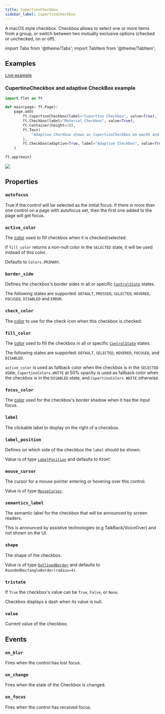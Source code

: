 ```yaml
---
title: CupertinoCheckbox
sidebar_label: CupertinoCheckbox
---
```


A macOS style checkbox. Checkbox allows to select one or more items from a group, or switch between two mutually exclusive options (checked or unchecked, on or off).

import Tabs from '@theme/Tabs';
import TabItem from '@theme/TabItem';

## Examples

[Live example](https://flet-controls-gallery.fly.dev/input/cupertinocheckbox)

### CupertinoCheckbox and adaptive CheckBox example

<Tabs groupId="language">
  <TabItem value="python" label="Python" default>

```python
import flet as ft

def main(page: ft.Page):
    page.add(
        ft.CupertinoCheckbox(label="Cupertino Checkbox", value=True),
        ft.Checkbox(label="Material Checkbox", value=True),
        ft.Container(height=20),
        ft.Text(
            "Adaptive Checkbox shows as CupertinoCheckbox on macOS and iOS and as Checkbox on other platforms:"
        ),
        ft.Checkbox(adaptive=True, label="Adaptive Checkbox", value=True),
    )

ft.app(main)
```
  </TabItem>
</Tabs>

<img src="/img/docs/controls/cupertinocheckbox/cupertinocheckbox.png" className="screenshot-70" />

## Properties

### `autofocus`

True if the control will be selected as the initial focus. If there is more than one control on a page with autofocus set, then the first one added to the page will get focus.

### `active_color`

The [color](/docs/reference/colors) used to fill checkbox when it is checked/selected.

If `fill_color` returns a non-null color in the `SELECTED` state, it will be used instead of this color.

Defaults to `Colors.PRIMARY`.

### `border_side`

Defines the checkbox's border sides in all or specific [`ControlState`](/docs/reference/types/controlstate) states.

The following states are supported: `DEFAULT`, `PRESSED`, `SELECTED`, `HOVERED`, `FOCUSED`, `DISABLED` and `ERROR`.

### `check_color`

The [color](/docs/reference/colors) to use for the check icon when this checkbox is checked.

### `fill_color`

The [color](/docs/reference/colors) used to fill the checkbox in all or specific [`ControlState`](/docs/reference/types/controlstate) states.

The following states are supported: `DEFAULT`, `SELECTED`, `HOVERED`, `FOCUSED`, and `DISABLED`.

`active_color` is used as fallback color when the checkbox is in the `SELECTED` state, 
`CupertinoColors.WHITE` at 50% opacity is used as fallback color when the checkbox is in the `DISABLED` state, and `CupertinoColors.WHITE` otherwise.

### `focus_color`

The [color](/docs/reference/colors) used for the checkbox's border shadow when it has the input focus.

### `label`

The clickable label to display on the right of a checkbox.

### `label_position`

Defines on which side of the checkbox the `label` should be shown.

Value is of type [`LabelPosition`](/docs/reference/types/labelposition) and defaults to `RIGHT`.

### `mouse_cursor`

The cursor for a mouse pointer entering or hovering over this control.

Value is of type [`MouseCursor`](/docs/reference/types/mousecursor).

### `semantics_label`

The semantic label for the checkbox that will be announced by screen readers.

This is announced by assistive technologies (e.g TalkBack/VoiceOver) and not shown on the UI.

### `shape`

The shape of the checkbox.

Value is of type [`OutlinedBorder`](/docs/reference/types/outlinedborder) and defaults to `RoundedRectangleBorder(radius=4)`.

### `tristate`

If `True` the checkbox's value can be `True`, `False`, or `None`.

Checkbox displays a dash when its value is null.

### `value`

Current value of the checkbox.

## Events

### `on_blur`

Fires when the control has lost focus.

### `on_change`

Fires when the state of the Checkbox is changed.

### `on_focus`

Fires when the control has received focus.
